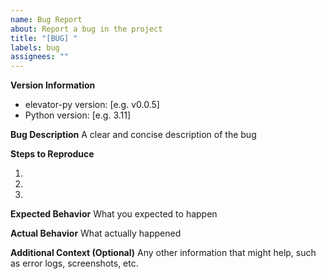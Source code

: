 ```yaml
---
name: Bug Report
about: Report a bug in the project
title: "[BUG] "
labels: bug
assignees: ""
---
```


**Version Information**

- elevator-py version: [e.g. v0.0.5]
- Python version: [e.g. 3.11]

**Bug Description**
A clear and concise description of the bug

**Steps to Reproduce**

1.
2.
3.

**Expected Behavior**
What you expected to happen

**Actual Behavior**
What actually happened

**Additional Context (Optional)**
Any other information that might help, such as error logs, screenshots, etc.
